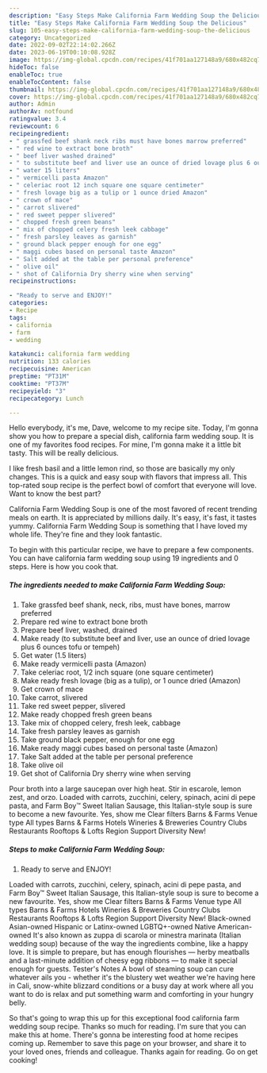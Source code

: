 ```yaml
---
description: "Easy Steps Make California Farm Wedding Soup the Delicious"
title: "Easy Steps Make California Farm Wedding Soup the Delicious"
slug: 105-easy-steps-make-california-farm-wedding-soup-the-delicious
category: Uncategorized
date: 2022-09-02T22:14:02.266Z
date: 2023-06-19T00:10:08.928Z
image: https://img-global.cpcdn.com/recipes/41f701aa127148a9/680x482cq70/california-farm-wedding-soup-recipe-main-photo.jpg
hideToc: false
enableToc: true
enableTocContent: false
thumbnail: https://img-global.cpcdn.com/recipes/41f701aa127148a9/680x482cq70/california-farm-wedding-soup-recipe-main-photo.jpg
cover: https://img-global.cpcdn.com/recipes/41f701aa127148a9/680x482cq70/california-farm-wedding-soup-recipe-main-photo.jpg
author: Admin
authorAv: notfound
ratingvalue: 3.4
reviewcount: 6
recipeingredient:
- " grassfed beef shank neck ribs must have bones marrow preferred"
- " red wine to extract bone broth"
- " beef liver washed drained"
- " to substitute beef and liver use an ounce of dried lovage plus 6 ounces tofu or tempeh"
- " water 15 liters"
- " vermicelli pasta Amazon"
- " celeriac root 12 inch square one square centimeter"
- " fresh lovage big as a tulip or 1 ounce dried Amazon"
- " crown of mace"
- " carrot slivered"
- " red sweet pepper slivered"
- " chopped fresh green beans"
- " mix of chopped celery fresh leek cabbage"
- " fresh parsley leaves as garnish"
- " ground black pepper enough for one egg"
- " maggi cubes based on personal taste Amazon"
- " Salt added at the table per personal preference"
- " olive oil"
- " shot of California Dry sherry wine when serving"
recipeinstructions:

- "Ready to serve and ENJOY!"
categories:
- Recipe
tags:
- california
- farm
- wedding

katakunci: california farm wedding 
nutrition: 133 calories
recipecuisine: American
preptime: "PT31M"
cooktime: "PT37M"
recipeyield: "3"
recipecategory: Lunch

---
```



Hello everybody, it's me, Dave, welcome to my recipe site. Today, I'm gonna show you how to prepare a special dish, california farm wedding soup. It is one of my favorites food recipes. For mine, I'm gonna make it a little bit tasty. This will be really delicious.

I like fresh basil and a little lemon rind, so those are basically my only changes. This is a quick and easy soup with flavors that impress all. This top-rated soup recipe is the perfect bowl of comfort that everyone will love. Want to know the best part?

California Farm Wedding Soup is one of the most favored of recent trending meals on earth. It is appreciated by millions daily. It's easy, it's fast, it tastes yummy. California Farm Wedding Soup is something that I have loved my whole life. They're fine and they look fantastic.


To begin with this particular recipe, we have to prepare a few components. You can have california farm wedding soup using 19 ingredients and 0 steps. Here is how you cook that.

<!--inarticleads1-->

##### The ingredients needed to make California Farm Wedding Soup:

1. Take  grassfed beef shank, neck, ribs, must have bones, marrow preferred
1. Prepare  red wine to extract bone broth
1. Prepare  beef liver, washed, drained
1. Make ready  (to substitute beef and liver, use an ounce of dried lovage plus 6 ounces tofu or tempeh)
1. Get  water (1.5 liters)
1. Make ready  vermicelli pasta (Amazon)
1. Take  celeriac root, 1/2 inch square (one square centimeter)
1. Make ready  fresh lovage (big as a tulip), or 1 ounce dried (Amazon)
1. Get  crown of mace
1. Take  carrot, slivered
1. Take  red sweet pepper, slivered
1. Make ready  chopped fresh green beans
1. Take  mix of chopped celery, fresh leek, cabbage
1. Take  fresh parsley leaves as garnish
1. Take  ground black pepper, enough for one egg
1. Make ready  maggi cubes based on personal taste (Amazon)
1. Take  Salt added at the table per personal preference
1. Take  olive oil
1. Get  shot of California Dry sherry wine when serving


Pour broth into a large saucepan over high heat. Stir in escarole, lemon zest, and orzo. Loaded with carrots, zucchini, celery, spinach, acini di pepe pasta, and Farm Boy™ Sweet Italian Sausage, this Italian-style soup is sure to become a new favourite. Yes, show me Clear filters Barns &amp; Farms Venue type All types Barns &amp; Farms Hotels Wineries &amp; Breweries Country Clubs Restaurants Rooftops &amp; Lofts Region Support Diversity New! 

<!--inarticleads2-->

##### Steps to make California Farm Wedding Soup:


1. Ready to serve and ENJOY!

Loaded with carrots, zucchini, celery, spinach, acini di pepe pasta, and Farm Boy™ Sweet Italian Sausage, this Italian-style soup is sure to become a new favourite. Yes, show me Clear filters Barns &amp; Farms Venue type All types Barns &amp; Farms Hotels Wineries &amp; Breweries Country Clubs Restaurants Rooftops &amp; Lofts Region Support Diversity New! Black-owned Asian-owned Hispanic or Latinx-owned LGBTQ+-owned Native American-owned It&#39;s also known as zuppa di scarola or minestra marinata (Italian wedding soup) because of the way the ingredients combine, like a happy love. It is simple to prepare, but has enough flourishes — herby meatballs and a last-minute addition of cheesy egg ribbons — to make it special enough for guests. Tester&#39;s Notes A bowl of steaming soup can cure whatever ails you - whether it&#39;s the blustery wet weather we&#39;re having here in Cali, snow-white blizzard conditions or a busy day at work where all you want to do is relax and put something warm and comforting in your hungry belly. 

So that's going to wrap this up for this exceptional food california farm wedding soup recipe. Thanks so much for reading. I'm sure that you can make this at home. There's gonna be interesting food at home recipes coming up. Remember to save this page on your browser, and share it to your loved ones, friends and colleague. Thanks again for reading. Go on get cooking!
